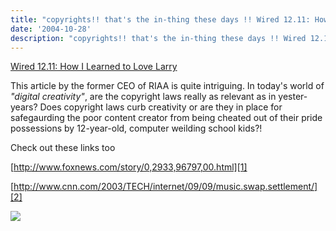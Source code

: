```yaml
---
title: "copyrights!! that's the in-thing these days !! Wired 12.11: How I Learned to Love Larry"
date: '2004-10-28'
description: "copyrights!! that's the in-thing these days !! Wired 12.11: How I Learned to Love Larry"
---
```


[Wired 12.11: How I Learned to Love Larry][0]

This article by the former CEO of RIAA is quite intriguing. In today's world of _"digital creativity"_, are the copyright laws really as relevant as in yester-years? Does copyright laws curb creativity or are they in place for safegaurding the poor content creator from being cheated out of their pride possessions by 12-year-old, computer weilding school kids?!

Check out these links too  
  
[http://www.foxnews.com/story/0,2933,96797,00.html][1]  
  
[http://www.cnn.com/2003/TECH/internet/09/09/music.swap.settlement/][2]

![](/images/7854873-109896359731980135?l=shvelmur.blogspot.com)


[0]: http://www.wired.com/wired/archive/12.11/larry.html?pg=1&topic=larry&topic_set=
[1]: http://www.foxnews.com/story/0,2933,96797,00.html
[2]: http://www.cnn.com/2003/TECH/internet/09/09/music.swap.settlement/